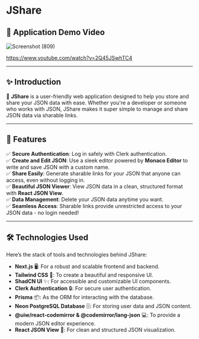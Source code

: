 # JShare  

## 🎥 Application Demo Video

![Screenshot (809)](https://github.com/user-attachments/assets/3f366b45-a8ef-493c-9ff6-58567040dc48)

https://www.youtube.com/watch?v=2Q45JSwhTC4

---

## ✨ Introduction  

🌟 **JShare** is a user-friendly web application designed to help you store and share your JSON data with ease. Whether you're a developer or someone who works with JSON, JShare makes it super simple to manage and share JSON data via sharable links.  

---

## 🎯 Features  

✅ **Secure Authentication**: Log in safely with Clerk authentication.  
✅ **Create and Edit JSON**: Use a sleek editor powered by **Monaco Editor** to write and save JSON with a custom name.  
✅ **Share Easily**: Generate sharable links for your JSON that anyone can access, even without logging in.  
✅ **Beautiful JSON Viewer**: View JSON data in a clean, structured format with **React JSON View**.  
✅ **Data Management**: Delete your JSON data anytime you want.  
✅ **Seamless Access**: Sharable links provide unrestricted access to your JSON data - no login needed!  

---

## 🛠️ Technologies Used  

Here’s the stack of tools and technologies behind JShare:  

- **Next.js** 🖥️: For a robust and scalable frontend and backend.  
- **Tailwind CSS** 🎨: To create a beautiful and responsive UI.  
- **ShadCN UI** ✨: For accessible and customizable UI components.  
- **Clerk Authentication** 🔒: For secure user authentication.  
- **Prisma** 📦: As the ORM for interacting with the database.  
- **Neon PostgreSQL Database** 🗄️: For storing user data and JSON content.  
- **@uiw/react-codemirror & @codemirror/lang-json** 💻: To provide a modern JSON editor experience.  
- **React JSON View** 👀: For clean and structured JSON visualization.  
